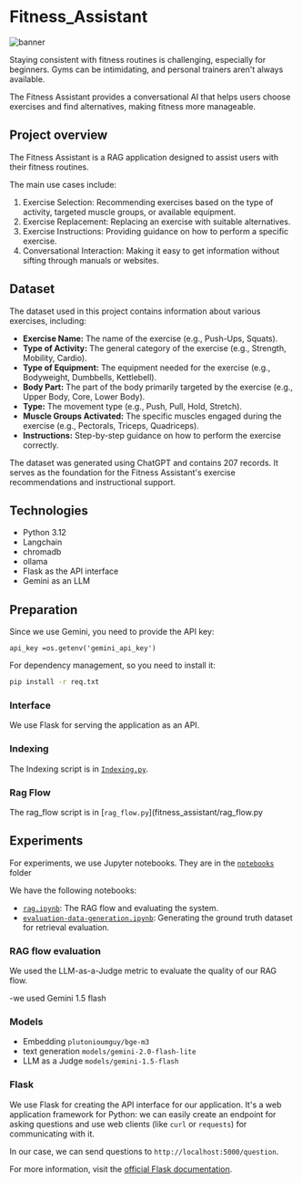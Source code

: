 # Fitness_Assistant


 ![banner](https://github.com/user-attachments/assets/bba3c40f-3653-4c86-b136-1f93b0e580ab)


Staying consistent with fitness routines is challenging,
especially for beginners. Gyms can be intimidating, and personal
trainers aren't always available.

The Fitness Assistant provides a conversational AI that helps
users choose exercises and find alternatives, making fitness more
manageable.


## Project overview

The Fitness Assistant is a RAG application designed to assist
users with their fitness routines.

The main use cases include:

1. Exercise Selection: Recommending exercises based on the type
of activity, targeted muscle groups, or available equipment.
2. Exercise Replacement: Replacing an exercise with suitable
alternatives.
3. Exercise Instructions: Providing guidance on how to perform a
specific exercise.
4. Conversational Interaction: Making it easy to get information
without sifting through manuals or websites.

## Dataset

The dataset used in this project contains information about
various exercises, including:

- **Exercise Name:** The name of the exercise (e.g., Push-Ups, Squats).
- **Type of Activity:** The general category of the exercise (e.g., Strength, Mobility, Cardio).
- **Type of Equipment:** The equipment needed for the exercise (e.g., Bodyweight, Dumbbells, Kettlebell).
- **Body Part:** The part of the body primarily targeted by the exercise (e.g., Upper Body, Core, Lower Body).
- **Type:** The movement type (e.g., Push, Pull, Hold, Stretch).
- **Muscle Groups Activated:** The specific muscles engaged during
the exercise (e.g., Pectorals, Triceps, Quadriceps).
- **Instructions:** Step-by-step guidance on how to perform the
exercise correctly.

The dataset was generated using ChatGPT and contains 207 records. It serves as the foundation for the Fitness Assistant's exercise recommendations and instructional support.

## Technologies

- Python 3.12
- Langchain
- chromadb
- ollama
- Flask as the API interface
- Gemini as an LLM

## Preparation

Since we use Gemini, you need to provide the API key:

 ```
 api_key =os.getenv('gemini_api_key')
 ```

For dependency management, so you need to install it:

```bash
pip install -r req.txt
```

 
### Interface

We use Flask for serving the application as an API.


### Indexing

The Indexing script is in [`Indexing.py`](fitness_assistant/Indexing.py).

### Rag Flow
The rag_flow script is in [`rag_flow.py`](fitness_assistant/rag_flow.py

## Experiments

For experiments, we use Jupyter notebooks.
They are in the [`notebooks`](notebooks/) folder

We have the following notebooks:

- [`rag.ipynb`](notebooks/rag-test.ipynb): The RAG flow and evaluating the system.
- [`evaluation-data-generation.ipynb`](notebooks/evaluation-data-generation.ipynb): Generating the ground truth dataset for retrieval evaluation.

 ### RAG flow evaluation

We used the LLM-as-a-Judge metric to evaluate the quality
of our RAG flow.

-we used Gemini 1.5 flash


### Models
- Embedding ```plutonioumguy/bge-m3```
- text generation ```models/gemini-2.0-flash-lite```
- LLM as a Judge ```models/gemini-1.5-flash```

### Flask

We use Flask for creating the API interface for our application.
It's a web application framework for Python: we can easily
create an endpoint for asking questions and use web clients
(like `curl` or `requests`) for communicating with it.

In our case, we can send questions to `http://localhost:5000/question`.

For more information, visit the [official Flask documentation](https://flask.palletsprojects.com/).



 
